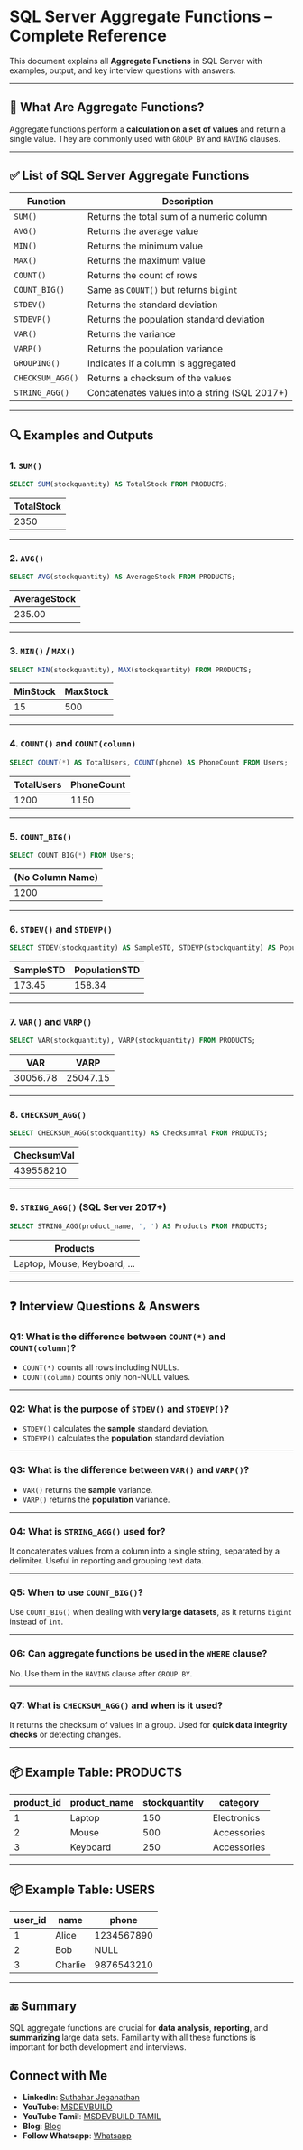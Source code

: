 # SQL Server Aggregate Functions – Complete Reference

This document explains all **Aggregate Functions** in SQL Server with examples, output, and key interview questions with answers.

---

## 📘 What Are Aggregate Functions?

Aggregate functions perform a **calculation on a set of values** and return a single value. They are commonly used with `GROUP BY` and `HAVING` clauses.

---

## ✅ List of SQL Server Aggregate Functions

| Function     | Description                                   |
|--------------|-----------------------------------------------|
| `SUM()`      | Returns the total sum of a numeric column     |
| `AVG()`      | Returns the average value                     |
| `MIN()`      | Returns the minimum value                     |
| `MAX()`      | Returns the maximum value                     |
| `COUNT()`    | Returns the count of rows                     |
| `COUNT_BIG()`| Same as `COUNT()` but returns `bigint`        |
| `STDEV()`    | Returns the standard deviation                |
| `STDEVP()`   | Returns the population standard deviation     |
| `VAR()`      | Returns the variance                         |
| `VARP()`     | Returns the population variance               |
| `GROUPING()` | Indicates if a column is aggregated           |
| `CHECKSUM_AGG()` | Returns a checksum of the values         |
| `STRING_AGG()`   | Concatenates values into a string (SQL 2017+) |

---

## 🔍 Examples and Outputs

### 1. `SUM()`
```sql
SELECT SUM(stockquantity) AS TotalStock FROM PRODUCTS;
````

| TotalStock |
| ---------- |
| 2350       |

---

### 2. `AVG()`

```sql
SELECT AVG(stockquantity) AS AverageStock FROM PRODUCTS;
```

| AverageStock |
| ------------ |
| 235.00       |

---

### 3. `MIN()` / `MAX()`

```sql
SELECT MIN(stockquantity), MAX(stockquantity) FROM PRODUCTS;
```

| MinStock | MaxStock |
| -------- | -------- |
| 15       | 500      |

---

### 4. `COUNT()` and `COUNT(column)`

```sql
SELECT COUNT(*) AS TotalUsers, COUNT(phone) AS PhoneCount FROM Users;
```

| TotalUsers | PhoneCount |
| ---------- | ---------- |
| 1200       | 1150       |

---

### 5. `COUNT_BIG()`

```sql
SELECT COUNT_BIG(*) FROM Users;
```

| (No Column Name) |
| ---------------- |
| 1200             |

---

### 6. `STDEV()` and `STDEVP()`

```sql
SELECT STDEV(stockquantity) AS SampleSTD, STDEVP(stockquantity) AS PopulationSTD FROM PRODUCTS;
```

| SampleSTD | PopulationSTD |
| --------- | ------------- |
| 173.45    | 158.34        |

---

### 7. `VAR()` and `VARP()`

```sql
SELECT VAR(stockquantity), VARP(stockquantity) FROM PRODUCTS;
```

| VAR      | VARP     |
| -------- | -------- |
| 30056.78 | 25047.15 |

---

### 8. `CHECKSUM_AGG()`

```sql
SELECT CHECKSUM_AGG(stockquantity) AS ChecksumVal FROM PRODUCTS;
```

| ChecksumVal |
| ----------- |
| 439558210   |

---

### 9. `STRING_AGG()` (SQL Server 2017+)

```sql
SELECT STRING_AGG(product_name, ', ') AS Products FROM PRODUCTS;
```

| Products                     |
| ---------------------------- |
| Laptop, Mouse, Keyboard, ... |

---

## ❓ Interview Questions & Answers

### Q1: What is the difference between `COUNT(*)` and `COUNT(column)`?

* `COUNT(*)` counts all rows including NULLs.
* `COUNT(column)` counts only non-NULL values.

---

### Q2: What is the purpose of `STDEV()` and `STDEVP()`?

* `STDEV()` calculates the **sample** standard deviation.
* `STDEVP()` calculates the **population** standard deviation.

---

### Q3: What is the difference between `VAR()` and `VARP()`?

* `VAR()` returns the **sample** variance.
* `VARP()` returns the **population** variance.

---

### Q4: What is `STRING_AGG()` used for?

It concatenates values from a column into a single string, separated by a delimiter. Useful in reporting and grouping text data.

---

### Q5: When to use `COUNT_BIG()`?

Use `COUNT_BIG()` when dealing with **very large datasets**, as it returns `bigint` instead of `int`.

---

### Q6: Can aggregate functions be used in the `WHERE` clause?

No. Use them in the `HAVING` clause after `GROUP BY`.

---

### Q7: What is `CHECKSUM_AGG()` and when is it used?

It returns the checksum of values in a group. Used for **quick data integrity checks** or detecting changes.

---

## 📦 Example Table: PRODUCTS

| product\_id | product\_name | stockquantity | category    |
| ----------- | ------------- | ------------- | ----------- |
| 1           | Laptop        | 150           | Electronics |
| 2           | Mouse         | 500           | Accessories |
| 3           | Keyboard      | 250           | Accessories |

---

## 📦 Example Table: USERS

| user\_id | name    | phone      |
| -------- | ------- | ---------- |
| 1        | Alice   | 1234567890 |
| 2        | Bob     | NULL       |
| 3        | Charlie | 9876543210 |

---

## 🔚 Summary

SQL aggregate functions are crucial for **data analysis**, **reporting**, and **summarizing** large data sets. Familiarity with all these functions is important for both development and interviews.

 ## Connect with Me
- **LinkedIn**: [Suthahar Jeganathan](https://www.linkedin.com/in/jssuthahar/)
- **YouTube**: [MSDEVBUILD](https://www.youtube.com/@MSDEVBUILD)
- **YouTube Tamil**: [MSDEVBUILD TAMIL](https://www.youtube.com/@MSDEVBUILDTamil)
- **Blog**: [Blog](https://www.msdevbuild.com/)
- **Follow Whatsapp**: [Whatsapp](https://www.whatsapp.com/channel/0029Va5j2rHEFeXcTlUhQB0J)
